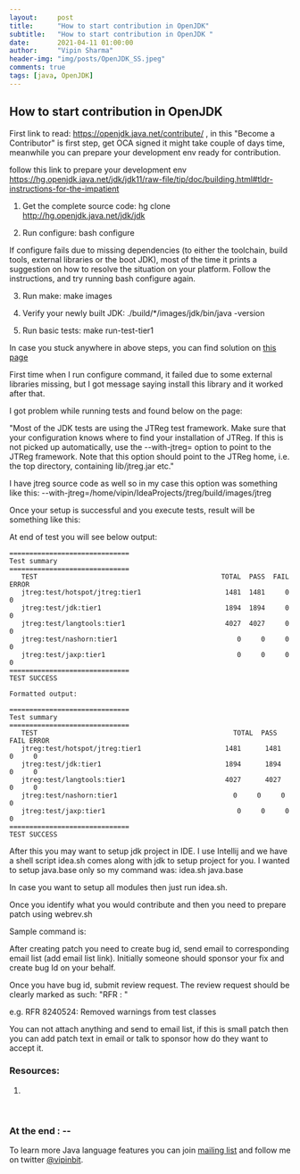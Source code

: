 ```yaml
---
layout:     post
title:      "How to start contribution in OpenJDK"
subtitle:   "How to start contribution in OpenJDK "
date:       2021-04-11 01:00:00
author:     "Vipin Sharma"
header-img: "img/posts/OpenJDK_SS.jpeg"
comments: true
tags: [java, OpenJDK]
---
```


## How to start contribution in OpenJDK

First link to read: https://openjdk.java.net/contribute/ , in this "Become a Contributor" is first step, get OCA signed it might take couple of days time, meanwhile you can prepare your development env ready for contribution.

follow this link to prepare your development env
https://hg.openjdk.java.net/jdk/jdk11/raw-file/tip/doc/building.html#tldr-instructions-for-the-impatient



1. Get the complete source code:
hg clone http://hg.openjdk.java.net/jdk/jdk

2. Run configure:
bash configure

  If configure fails due to missing dependencies (to either the toolchain, build tools, external libraries or the boot JDK), most of the time it prints a suggestion on how to resolve the situation on your platform. Follow the instructions, and try running bash configure again.

3. Run make:
  make images

4. Verify your newly built JDK:
./build/*/images/jdk/bin/java -version

5. Run basic tests:
make run-test-tier1


In case you stuck anywhere in above steps, you can find solution on [this page](https://hg.openjdk.java.net/jdk/jdk11/raw-file/tip/doc/building.html)


First time when I run configure command, it failed due to some external libraries missing, but I got message saying install this library and it worked after that.

<!-- todo That reminds me, one of the place library name had problem in Small/Upper case, I should submit patch for that. -->

I got problem while running tests and found below on the page:

"Most of the JDK tests are using the JTReg test framework. Make sure that your configuration knows where to find your installation of JTReg. If this is not picked up automatically, use the --with-jtreg=<path to jtreg home> option to point to the JTReg framework. Note that this option should point to the JTReg home, i.e. the top directory, containing lib/jtreg.jar etc."


I have jtreg source code as well so in my case this option was something like this:
--with-jtreg=/home/vipin/IdeaProjects/jtreg/build/images/jtreg

Once your setup is successful and you execute tests, result will be something like this:

At end of test you will see below output:

```
==============================
Test summary
==============================
   TEST                                              TOTAL  PASS  FAIL ERROR   
   jtreg:test/hotspot/jtreg:tier1                     1481  1481     0     0   
   jtreg:test/jdk:tier1                               1894  1894     0     0   
   jtreg:test/langtools:tier1                         4027  4027     0     0   
   jtreg:test/nashorn:tier1                              0     0     0     0   
   jtreg:test/jaxp:tier1                                 0     0     0     0   
==============================
TEST SUCCESS

Formatted output:

==============================
Test summary
==============================
   TEST                                              	TOTAL  PASS  FAIL ERROR   
   jtreg:test/hotspot/jtreg:tier1                     1481  	1481     0     0   
   jtreg:test/jdk:tier1                               1894  	1894     0     0   
   jtreg:test/langtools:tier1                         4027  	4027     0     0   
   jtreg:test/nashorn:tier1                             0     0     0     0   
   jtreg:test/jaxp:tier1                                 0     0     0     0   
==============================
TEST SUCCESS
```

After this you may want to setup jdk project in IDE. I use Intellij and we have a shell script idea.sh comes along with jdk to setup project for you. I wanted to setup java.base only so my command was:
idea.sh java.base

In case you want to setup all modules then just run idea.sh.

Once you identify what you would contribute and then you need to prepare patch using webrev.sh

Sample command is:

<!-- todo write command-->

After creating patch you need to create bug id, send email to corresponding email list (add email list link). Initially someone should sponsor your fix and create bug Id on your behalf.

Once you have bug id, submit review request. The review request should be clearly marked as such: "RFR <bug-id>: <synopsis>"

e.g.
RFR 8240524: Removed warnings from test classes

You can not attach anything and send to email list, if this is small patch then you can add patch text in email or talk to sponsor how do they want to accept it.

### Resources:    

1.

<br>

### At the end : --
To learn more Java language features you can join [mailing list](https://jfeatures.com/) and follow me on twitter [@vipinbit](https://twitter.com/vipinbit).
